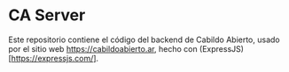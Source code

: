 # CA Server

Este repositorio contiene el código del backend de Cabildo Abierto, usado por el sitio web https://cabildoabierto.ar, hecho con (ExpressJS)[https://expressjs.com/].
